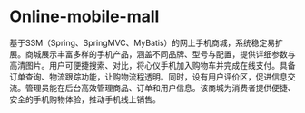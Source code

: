 # Online-mobile-mall
基于SSM（Spring、SpringMVC、MyBatis）的网上手机商城，系统稳定易扩展。商城展示丰富多样的手机产品，涵盖不同品牌、型号与配置，提供详细参数与高清图片。用户可便捷搜索、对比，将心仪手机加入购物车并完成在线支付。具备订单查询、物流跟踪功能，让购物流程透明。同时，设有用户评价区，促进信息交流。管理员能在后台高效管理商品、订单和用户信息。该商城为消费者提供便捷、安全的手机购物体验，推动手机线上销售。 
